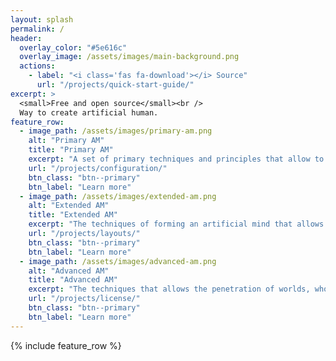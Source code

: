 ```yaml
---
layout: splash
permalink: /
header:
  overlay_color: "#5e616c"
  overlay_image: /assets/images/main-background.png
  actions:
    - label: "<i class='fas fa-download'></i> Source"
      url: "/projects/quick-start-guide/"
excerpt: >
  <small>Free and open source</small><br />
  Way to create artificial human.
feature_row:
  - image_path: /assets/images/primary-am.png
    alt: "Primary AM"
    title: "Primary AM"
    excerpt: "A set of primary techniques and principles that allow to create an artificial mind that can adapt to the changing world around it. As a result, we obtain natural behavior."
    url: "/projects/configuration/"
    btn_class: "btn--primary"
    btn_label: "Learn more"
  - image_path: /assets/images/extended-am.png
    alt: "Extended AM"
    title: "Extended AM"
    excerpt: "The techniques of forming an artificial mind that allows to achieve a human-like effect by creating an immersion that blurs the barriers between the real world and the virtual world."
    url: "/projects/layouts/"
    btn_class: "btn--primary"
    btn_label: "Learn more"
  - image_path: /assets/images/advanced-am.png
    alt: "Advanced AM"
    title: "Advanced AM"
    excerpt: "The techniques that allows the penetration of worlds, whose greatest ambition is to achieve literally impossible, that is, the penetration of the virtual world into the real world."
    url: "/projects/license/"
    btn_class: "btn--primary"
    btn_label: "Learn more"
---
```


{% include feature_row %}
